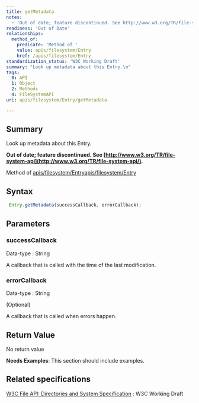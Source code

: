 ```yaml
---
title: getMetadata
notes:
  - 'Out of date; feature discontinued. See http://www.w3.org/TR/file-system-api/.'
readiness: 'Out of Date'
relationships:
  method_of:
    predicate: 'Method of '
    value: apis/filesystem/Entry
    href: /apis/filesystem/Entry
standardization_status: 'W3C Working Draft'
summary: "Look up metadata about this Entry.\n"
tags:
  0: API
  1: Object
  2: Methods
  4: FileSystemAPI
uri: apis/filesystem/Entry/getMetadata

---
```

## <span>Summary</span>

Look up metadata about this Entry.

**Out of date; feature discontinued. See [http://www.w3.org/TR/file-system-api](http://www.w3.org/TR/file-system-api/).**

Method of [apis/filesystem/Entry](/apis/filesystem/Entry)[apis/filesystem/Entry](/apis/filesystem/Entry)

## <span>Syntax</span>

``` js
 Entry.getMetadata(successCallback, errorCallback);
```

## <span>Parameters</span>

### <span>successCallback</span>

 Data-type
:   String

 A callback that is called with the time of the last modification.

### <span>errorCallback</span>

 Data-type
:   String

(Optional)

A callback that is called when errors happen.

## <span>Return Value</span>

No return value

**Needs Examples**: This section should include examples.

## <span>Related specifications</span>

[W3C File API: Directories and System Specification](http://dev.w3.org/2009/dap/file-system/pub/FileSystem/)
:   W3C Working Draft
